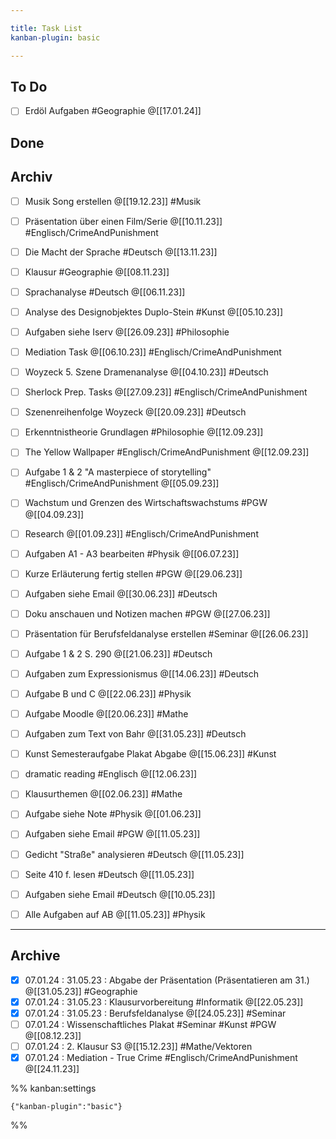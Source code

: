 ```yaml
---

title: Task List
kanban-plugin: basic

---
```


## To Do

- [ ] Erdöl Aufgaben #Geographie @[[17.01.24]]


## Done



## Archiv

- [ ] Musik Song erstellen @[[19.12.23]] #Musik
- [ ] Präsentation über einen Film/Serie @[[10.11.23]] #Englisch/CrimeAndPunishment
- [ ] Die Macht der Sprache #Deutsch @[[13.11.23]]
- [ ] Klausur #Geographie @[[08.11.23]]
- [ ] Sprachanalyse #Deutsch @[[06.11.23]]
- [ ] Analyse des Designobjektes Duplo-Stein #Kunst @[[05.10.23]]
- [ ] Aufgaben siehe Iserv @[[26.09.23]] #Philosophie
- [ ] Mediation Task @[[06.10.23]] #Englisch/CrimeAndPunishment
- [ ] Woyzeck 5. Szene Dramenanalyse @[[04.10.23]] #Deutsch
- [ ] Sherlock Prep. Tasks @[[27.09.23]] #Englisch/CrimeAndPunishment
- [ ] Szenenreihenfolge Woyzeck @[[20.09.23]] #Deutsch
- [ ] Erkenntnistheorie Grundlagen #Philosophie @[[12.09.23]]
- [ ] The Yellow Wallpaper #Englisch/CrimeAndPunishment @[[12.09.23]]
- [ ] Aufgabe 1 & 2 "A masterpiece of storytelling" #Englisch/CrimeAndPunishment @[[05.09.23]]
- [ ] Wachstum und Grenzen des Wirtschaftswachstums #PGW @[[04.09.23]]
- [ ] Research @[[01.09.23]] #Englisch/CrimeAndPunishment
- [ ] Aufgaben A1 - A3 bearbeiten #Physik @[[06.07.23]]
- [ ] Kurze Erläuterung fertig stellen #PGW @[[29.06.23]]
- [ ] Aufgaben siehe Email @[[30.06.23]] #Deutsch
- [ ] Doku anschauen und Notizen machen #PGW @[[27.06.23]]
- [ ] Präsentation für Berufsfeldanalyse erstellen #Seminar @[[26.06.23]]
- [ ] Aufgabe 1 & 2 S. 290 @[[21.06.23]] #Deutsch
- [ ] Aufgaben zum Expressionismus @[[14.06.23]] #Deutsch
- [ ] Aufgabe B und C @[[22.06.23]] #Physik
- [ ] Aufgabe Moodle @[[20.06.23]] #Mathe
- [ ] Aufgaben zum Text von Bahr @[[31.05.23]] #Deutsch
- [ ] Kunst Semesteraufgabe Plakat Abgabe @[[15.06.23]] #Kunst
- [ ] dramatic reading #Englisch @[[12.06.23]]
- [ ] Klausurthemen @[[02.06.23]] #Mathe
- [ ] Aufgabe siehe Note #Physik @[[01.06.23]]
- [ ] Aufgaben siehe Email #PGW @[[11.05.23]]
- [ ] Gedicht "Straße" analysieren #Deutsch @[[11.05.23]]
- [ ] Seite 410 f. lesen #Deutsch @[[11.05.23]]
- [ ] Aufgaben siehe Email #Deutsch @[[10.05.23]]
- [ ] Alle Aufgaben auf AB @[[11.05.23]] #Physik


***

## Archive

- [x] 07.01.24 : 31.05.23 : Abgabe der Präsentation (Präsentatieren am 31.) @[[31.05.23]] #Geographie
- [x] 07.01.24 : 31.05.23 : Klausurvorbereitung #Informatik @[[22.05.23]]
- [x] 07.01.24 : 31.05.23 : Berufsfeldanalyse @[[24.05.23]] #Seminar
- [ ] 07.01.24 : Wissenschaftliches Plakat #Seminar #Kunst #PGW @[[08.12.23]]
- [ ] 07.01.24 : 2. Klausur S3 @[[15.12.23]] #Mathe/Vektoren
- [x] 07.01.24 : Mediation - True Crime #Englisch/CrimeAndPunishment @[[24.11.23]]

%% kanban:settings
```
{"kanban-plugin":"basic"}
```
%%